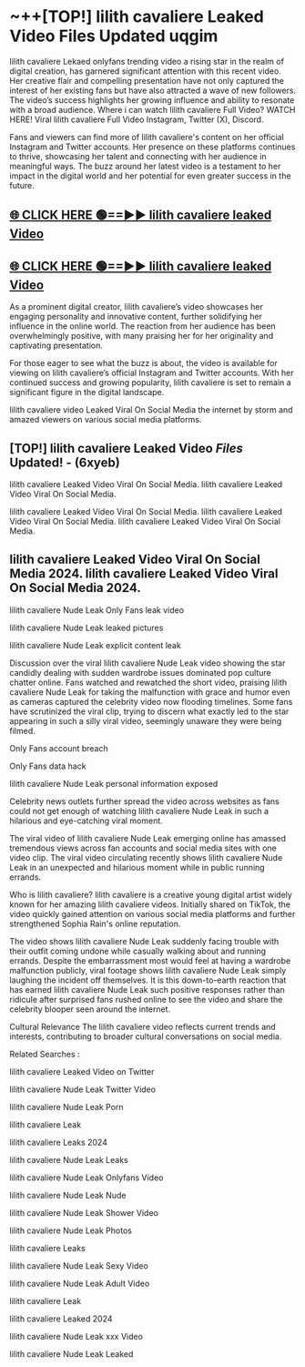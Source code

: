 # ~++[TOP!] lilith cavaliere Leaked Video Files Updated uqgim

 lilith cavaliere Lekaed onlyfans trending video a rising star in the realm of digital creation, has garnered significant attention with this recent video. Her creative flair and compelling presentation have not only captured the interest of her existing fans but have also attracted a wave of new followers. The video’s success highlights her growing influence and ability to resonate with a broad audience.
Where i can watch  lilith cavaliere Full Video? WATCH HERE! Viral  lilith cavaliere Full Video Instagram, Twitter (X), Discord.


Fans and viewers can find more of  lilith cavaliere's content on her official Instagram and Twitter accounts. Her presence on these platforms continues to thrive, showcasing her talent and connecting with her audience in meaningful ways. The buzz around her latest video is a testament to her impact in the digital world and her potential for even greater success in the future.


## [🌐 CLICK HERE 🟢==►►  lilith cavaliere leaked Video ](https://onlyclips.site?title=lilith_cavaliere&ref=git)

## [🌐 CLICK HERE 🟢==►►  lilith cavaliere leaked Video ](https://onlyclips.site?title=lilith_cavaliere&ref=git)


As a prominent digital creator,  lilith cavaliere’s video showcases her engaging personality and innovative content, further solidifying her influence in the online world. The reaction from her audience has been overwhelmingly positive, with many praising her for her originality and captivating presentation.

For those eager to see what the buzz is about, the video is available for viewing on  lilith cavaliere’s official Instagram and Twitter accounts. With her continued success and growing popularity,  lilith cavaliere is set to remain a significant figure in the digital landscape.


  lilith cavaliere video Leaked Viral On Social Media the internet by storm and amazed viewers on various social media platforms.


## [TOP!]  lilith cavaliere Leaked Video *Files* Updated! - (6xyeb) 

 lilith cavaliere Leaked Video Viral On Social Media. lilith cavaliere Leaked Video Viral On Social Media.

 lilith cavaliere Leaked Video Viral On Social Media. lilith cavaliere Leaked Video Viral On Social Media. lilith cavaliere Leaked Video Viral On Social Media.


##  lilith cavaliere Leaked Video Viral On Social Media 2024. lilith cavaliere Leaked Video Viral On Social Media 2024.
 lilith cavaliere Nude Leak Only Fans leak video

 lilith cavaliere Nude Leak leaked pictures

 lilith cavaliere Nude Leak explicit content leak

Discussion over the viral  lilith cavaliere Nude Leak video showing the star candidly dealing with sudden wardrobe issues dominated pop culture chatter online. Fans watched and rewatched the short video, praising  lilith cavaliere Nude Leak for taking the malfunction with grace and humor even as cameras captured the celebrity video now flooding timelines. Some fans have scrutinized the viral clip, trying to discern what exactly led to the star appearing in such a silly viral video, seemingly unaware they were being filmed.


Only Fans account breach

Only Fans data hack

 lilith cavaliere Nude Leak personal information exposed

Celebrity news outlets further spread the video across websites as fans could not get enough of watching  lilith cavaliere Nude Leak in such a hilarious and eye-catching viral moment.


The viral video of  lilith cavaliere Nude Leak emerging online has amassed tremendous views across fan accounts and social media sites with one video clip. The viral video circulating recently shows  lilith cavaliere Nude Leak in an unexpected and hilarious moment while in public running errands.


Who is  lilith cavaliere?  lilith cavaliere is a creative young digital artist widely known for her amazing  lilith cavaliere videos. Initially shared on TikTok, the video quickly gained attention on various social media platforms and further strengthened Sophia Rain's online reputation.

The video shows  lilith cavaliere Nude Leak suddenly facing trouble with their outfit coming undone while casually walking about and running errands. Despite the embarrassment most would feel at having a wardrobe malfunction publicly, viral footage shows  lilith cavaliere Nude Leak simply laughing the incident off themselves. It is this down-to-earth reaction that has earned  lilith cavaliere Nude Leak such positive responses rather than ridicule after surprised fans rushed online to see the video and share the celebrity blooper seen around the internet.

Cultural Relevance The  lilith cavaliere video reflects current trends and interests, contributing to broader cultural conversations on social media.

Related Searches :

 lilith cavaliere Leaked Video on Twitter

 lilith cavaliere Nude Leak Twitter Video

 lilith cavaliere Nude Leak Porn

 lilith cavaliere Leak 

 lilith cavaliere Leaks 2024

 lilith cavaliere Nude Leak Leaks

 lilith cavaliere Nude Leak Onlyfans Video

 lilith cavaliere Nude Leak Nude

 lilith cavaliere Nude Leak Shower Video

 lilith cavaliere Nude Leak Photos

 lilith cavaliere Leaks

 lilith cavaliere Nude Leak Sexy Video

 lilith cavaliere Nude Leak Adult Video

 lilith cavaliere Leak

 lilith cavaliere Leaked 2024

 lilith cavaliere Nude Leak xxx Video

 lilith cavaliere Nude Leak Leaked